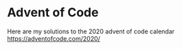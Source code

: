 # Advent of Code

Here are my solutions to the 2020 advent of code calendar https://adventofcode.com/2020/
